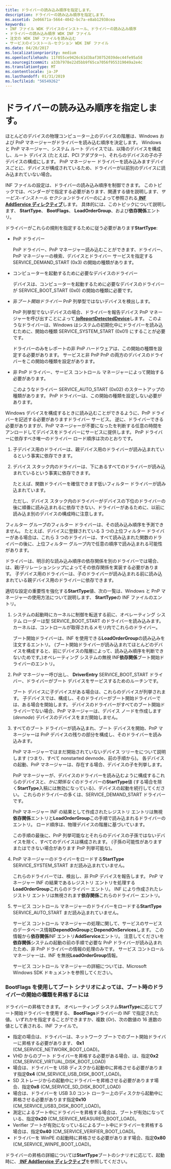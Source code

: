 ```yaml
---
title: ドライバーの読み込み順序を指定します。
description: ドライバーの読み込み順序を指定します。
ms.assetid: 2e06671a-5664-4042-bc7a-e8ab12938cea
keywords:
- INF ファイル WDK デバイスのインストール、ドライバーの読み込み順序
- ドライバーの読み込み順序 WDK INF ファイル
- 注文の WDK INF ファイルを読み込む
- サービスのインストール-セクション WDK INF ファイル
ms.date: 04/20/2017
ms.localizationpriority: medium
ms.openlocfilehash: 11f055ce9426c61d3baf30752039dec44fe95a58
ms.sourcegitcommit: a33b7978e22d5bb9f65ca7056f955319049a2e4c
ms.translationtype: MT
ms.contentlocale: ja-JP
ms.lasthandoff: 01/31/2019
ms.locfileid: "56549262"
---
```

# <a name="specifying-driver-load-order"></a>ドライバーの読み込み順序を指定します。





ほとんどのデバイスの物理コンピューター上のデバイスの階層は、Windows および PnP マネージャーがドライバーを読み込む順序を決定します。 Windows と PnP マネージャー、システム ルート デバイスでは、以降のデバイスを構成し、ルート デバイス (たとえば、PCI アダプター)、それらのデバイスの子の子デバイスの構成にします。 PnP マネージャー ドライバーを読み込みますデバイスごとに、デバイスが構成されているため、ドライバーが以前別のデバイスに読み込まれていない場合。

INF ファイルの設定は、ドライバーの読み込み順序を制御できます。 このトピックでは、ベンダーがで指定する必要があります、関連する値を説明します、*サービス-インストール セクション*ドライバーのによって参照される[ **INF AddService ディレクティブ**](inf-addservice-directive.md)します。 具体的には、このトピックについて説明します、 **StartType**、 **BootFlags**、 **LoadOrderGroup**、および**依存関係**エントリ。

ドライバーがこれらの規則を指定するために従う必要があります**StartType**:

-   PnP ドライバー

    PnP ドライバー、PnP マネージャー読み込むことができます、ドライバー、PnP マネージャーの検索、デバイスとドライバー サービスを指定する SERVICE_DEMAND_START (0x3) の開始の種類があります。

-   コンピューターを起動するために必要なデバイスのドライバー

    デバイスは、コンピューターを起動するために必要なデバイスのドライバーが SERVICE_BOOT_START (0x0) の開始の種類に必要です。

-   非*ブート開始ドライバー* PnP 列挙型ではないデバイスを検出します。

    PnP 列挙型でないデバイスの場合、ドライバーを報告デバイス PnP マネージャーを呼び出すことによって[ **IoReportDetectedDevice**](https://msdn.microsoft.com/library/windows/hardware/ff549597)します。 このようなドライバーは、Windows はシステムの初期化中にドライバーを読み込むために、開始の種類 SERVICE_SYSTEM_START (0x01) にすることが必要です。

    ドライバーのみをレポートの非 PnP ハードウェアは、この開始の種類を設定する必要があります。 サービスと非 PnP PnP の両方のデバイスのドライバーをこの開始の種類を設定があります。

-   非 PnP ドライバー、サービス コントロール マネージャーによって開始する必要があります。

    このようなドライバー SERVICE_AUTO_START (0x02) のスタートアップの種類があります。 PnP ドライバーは、この開始の種類を設定しない必要があります。

Windows デバイスを構成するときに読み込むことができるように、PnP ドライバーを記述する必要がありますドライバー サービス。 逆に、ドライバーできる必要がありますが、PnP マネージャーが不要になったを判断する任意の時間をアンロードしてデバイスをドライバーにサービスに提供します。 PnP ドライバーに依存すべき唯一のドライバー ロード順序は次のとおりです。

1.  子デバイス用のドライバーは、親デバイス用のドライバーが読み込まれているという事実に依存できます。

2.  デバイス スタック内のドライバーは、下にあるすべてのドライバーが読み込まれているという事実に依存できます。

    たとえば、関数ドライバーを確信できます低いフィルター ドライバーが読み込まれています。

    ただし、デバイス スタック内のドライバーがデバイスの下位のドライバーの後に順番に読み込まれるに依存できない、ドライバーがあるために、以前に読み込ま別のデバイスの構成時に注意します。

フィルター グループのフィルター ドライバーは、その読み込み順序を予測できません。 たとえば、デバイスに登録されている 3 つの上位フィルター ドライバーがある場合は、これら 3 つのドライバーは、すべて読み込まれた関数のドライバーの後に、上位フィルター グループ内で任意の順序で読み込まれる可能性があります。

ドライバーは、明示的な読み込み順序の依存関係を別のドライバーでは場合、は、親/子リレーションシップによってその依存関係を実装する必要があります。 子デバイス用のドライバーは、子のドライバーが読み込まれる前に読み込まれている親デバイス用のドライバーに依存できます。

適切な設定の重要性を強化する**StartType**値、次の一覧は、Windows と PnP マネージャーの使用方法について説明します、 **StartType**の INF ファイルのエントリ。

1.  システムの起動時にカーネルに制御を転送する前に、オペレーティング システム ローダーは型 SERVICE_BOOT_START のドライバーを読み込みます。 カーネルは、コントロールが取得されるメモリ内でこれらのドライバー。

    ブート開始ドライバーは、INF を使用できる**LoadOrderGroup**の読み込みを注文するエントリ。 (ブート開始ドライバーが読み込まれてほとんどのデバイスを構成すると、前にデバイスの階層によって、読み込み順序を判断できないためです。)オペレーティング システムの無視 INF**依存関係**ブート開始ドライバーのエントリ。

2.  PnP マネージャー呼び出し、 **DriverEntry** SERVICE_BOOT_START ドライバー、ドライバーがブート デバイスをサービスするためのルーチンです。

    ブート デバイスに子デバイスがある場合は、これらのデバイスが列挙されます。 子デバイスでは、構成し、そのドライバーがブート開始ドライバーでは、ある場合を開始します。 デバイスのドライバーがすべてのブート開始ドライバーでない場合、PnP マネージャーは、デバイス ノードを作成します (*devnode*) デバイスのデバイスをまだ開始しません。

3.  すべてのブート ドライバーが読み込まれ、ブート デバイスを開始、PnP マネージャーは PnP デバイスの残りの部分を構成し、そのドライバーを読み込みます。

    PnP マネージャーではまだ開始されていないデバイス ツリーをについて説明します (つまり、すべて nonstarted devnode、前の手順から)。 各デバイスの起動、PnP マネージャーは、存在する場合、デバイスの子を列挙します。

    PnP マネージャーが、デバイスのドライバーを読み込むように構成するこれらのデバイスと、*かに関係なく*のドライバーの**StartType**値 (する場合を除く**StartType**入稿には無効になっている)、デバイスの起動を続行してください。 これらのドライバーの多くは、SERVICE_DEMAND_START ドライバーです。

    PnP マネージャー INF の結果として作成されたレジストリ エントリは無視**依存関係**エントリと**LoadOrderGroup**この手順で読み込まれるドライバーのエントリ。 ロード順序は、物理デバイスの階層に基づいています。

    この手順の最後に、PnP 列挙可能なとそれらのデバイスの子孫ではないデバイスを除く、すべてのデバイスは構成されます。 (子孫の可能性がありますまたはできない場合があります PnP 列挙可能な)。

4.  PnP マネージャーのドライバーをロードする**StartType** SERVICE_SYSTEM_START まだ読み込まれていません。

    これらのドライバーでは、検出し、非 PnP デバイスを報告します。 PnP マネージャー INF の結果であるレジストリ エントリを処理する**LoadOrderGroup**これらのドライバー エントリ。 INF により作成されたレジストリ エントリは無視されます**依存関係**これらのドライバー エントリ。

5.  サービス コントロール マネージャーのドライバーをロードする**StartType** SERVICE_AUTO_START まだ読み込まれていません。

    サービス コントロール マネージャーの処理に関して、サービスのサービスのデータベース情報**DependOnGroup**と**DependOnServices**します。 この情報から**依存関係**INF エントリ**AddService**エントリ。 注意してくださいを**依存関係**システムの起動の前の手順で必要な PnP ドライバーが読み込まれたため、非 PnP ドライバーの情報の処理のみです。 サービス コントロール マネージャーは、INF を無視**LoadOrderGroup**情報。

    サービス コントロール マネージャーの詳細については、Microsoft Windows SDK ドキュメントを参照してください。

### <a name="using-bootflags-to-promote-a-drivers-starttype-at-boot-depending-on-boot-scenario"></a>BootFlags を使用してブート シナリオによっては、ブート時のドライバーの開始の種類を昇格するには

ドライバーの昇格できます。 オペレーティング システム**StartType**に応じてブート開始ドライバーを使用する、 **BootFlags**ドライバーの INF で指定された値。 いずれかを指定することができますか、複数 (Or)、次の数値の 16 進数の値として表される、INF ファイルで。

-   指定の場合は、ドライバーは、ネットワーク ブートでのブート開始ドライバーに昇格する必要があります、 **0x1** (CM_SERVICE_NETWORK_BOOT_LOAD)。
-   VHD からのブート ドライバーを昇格する必要がある場合、は、指定**0x2** (CM_SERVICE_VIRTUAL_DISK_BOOT_LOAD)
-   場合は、ドライバーを USB ディスクから起動中に昇格させる必要があります指定**0x4** (CM_SERVICE_USB_DISK_BOOT_LOAD)。
-   SD ストレージからの起動中にドライバーを昇格させる必要があります場合、指定**0x8** (CM_SERVICE_SD_DISK_BOOT_LOAD)
-   場合は、ドライバーを USB 3.0 コント ローラー上のディスクから起動中に昇格させる必要があります指定**0x10** (CM_SERVICE_USB3_DISK_BOOT_LOAD)。
-   測定によるブート中にドライバーを昇格する場合は、ブートが有効になっている、指定**0x20** (CM_SERVICE_MEASURED_BOOT_LOAD)。
-   Verifier ブートが有効になっているによるブート中にドライバーを昇格する場合は、指定**0x40** (CM_SERVICE_VERIFIER_BOOT_LOAD)。
-   ドライバーを WinPE の起動時に昇格させる必要があります場合、指定**0x80** (CM_SERVICE_WINPE_BOOT_LOAD)。

ドライバーの昇格の詳細については**StartType**ブートのシナリオに応じて、起動時に、[ **INF AddService ディレクティブ**](inf-addservice-directive.md)を参照してください。

 

 





